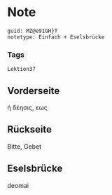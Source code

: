 # Note
```
guid: MZ@e91GH}T
notetype: Einfach + Eselsbrücke
```

### Tags
```
Lektion37
```

## Vorderseite
ἡ δέησις, εως

## Rückseite
Bitte, Gebet

## Eselsbrücke
deomai
